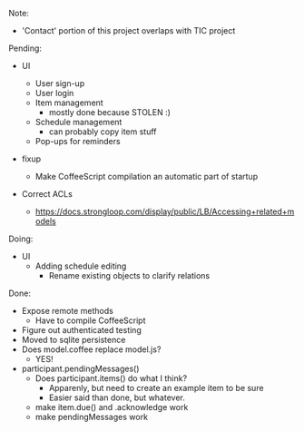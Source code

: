 Note:

  - 'Contact' portion of this project overlaps with TIC project

Pending:

  - UI
    - User sign-up
    - User login
    - Item management
      - mostly done because STOLEN :)
    - Schedule management
      - can probably copy item stuff
    - Pop-ups for reminders

  - fixup
    - Make CoffeeScript compilation an automatic part of startup

  - Correct ACLs
    - https://docs.strongloop.com/display/public/LB/Accessing+related+models

Doing:

  - UI
    - Adding schedule editing
      - Rename existing objects to clarify relations

Done:
  - Expose remote methods
    - Have to compile CoffeeScript
  - Figure out authenticated testing
  - Moved to sqlite persistence
  - Does model.coffee replace model.js?
    - YES!
  - participant.pendingMessages()
    - Does participant.items() do what I think?
      - Apparenly, but need to create an example item to be sure
      - Easier said than done, but whatever.
    - make item.due() and .acknowledge work
    - make pendingMessages work


